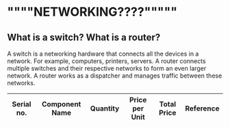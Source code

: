 # """"NETWORKING????"""""

## What is a switch? What is a router?
A switch is a networking hardware that connects all the devices in a network. For example, computers, printers, servers. A router connects multiple switches and their respective networks to form an even larger network. A router works as a dispatcher and manages traffic between these networks.

| Serial no. | Component Name | Quantity | Price per Unit | Total Price | Reference |
| --- | ---|---|---|---|---|
